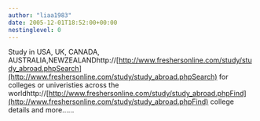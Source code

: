 ```yaml
---
author: "liaa1983"
date: 2005-12-01T18:52:00+00:00
nestinglevel: 0
---
```

Study in USA, UK, CANADA, AUSTRALIA,NEWZEALANDhttp://[http://www.freshersonline.com/study/study_abroad.phpSearch](http://www.freshersonline.com/study/study_abroad.phpSearch) for colleges or univeristies across the worldhttp://[http://www.freshersonline.com/study/study_abroad.phpFind](http://www.freshersonline.com/study/study_abroad.phpFind) college details and more......